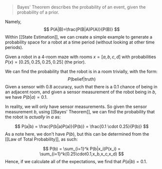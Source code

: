 > Bayes' Theorem describes the probability of an event, given the probability of a prior.

Namely,
$$
P(A|B)=\frac{P(B|A)P(A)}{P(B)}
$$
Within [[State Estimation]], we can create a simple example to generate a probability space for a robot at a time period (without looking at other time periods).

Given a robot in a 4-room maze with rooms $x=[a,b,c,d]$ with probabilities $P(x)=[0.25,0.25,0.25,0.25]$ (the prior).

We can find the probability that the robot is in a room trivially, with the form:
$$
P(\text{belief}|\text{truth})
$$
Given a sensor with $0.8$ accuracy, such that there is a $0.1$ chance of being in an adjacent room, and given a sensor measurement of the robot being in $b$, we have $P(b|a) = 0.1$.

In reality, we will only have sensor measurements. So given the sensor measurement $b$, using [[Bayes' Theorem]], we can find the probability that the robot is *actually* in $a$ as:

$$
P(a|b) = \frac{P(b|a)P(a)}{P(b)} = \frac{0.1 \cdot 0.25}{P(b)}
$$
As a note here, we don't have $P(b)$, but this can be determined from the [[Law of Total Probability]], as such:

$$
P(b) = \sum_{i=1}^k P(b|x_i)P(x_i) = \sum_{i=1}^k(0.25\cdot0.1,x_b,x_c,x_d)
$$
Hence, if we calculate all of the expectations, we find that $P(a|b) = 0.1$.


